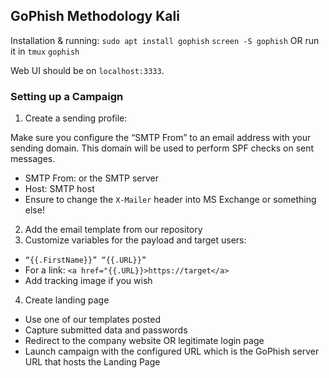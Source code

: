 ## GoPhish Methodology Kali

Installation & running:
`sudo apt install gophish`
`screen -S gophish` OR run it in `tmux`
`gophish`

Web UI should be on `localhost:3333`.

### Setting up a Campaign

1. Create a sending profile:

Make sure you configure the “SMTP From” to an email address with your sending domain. This domain will be used to perform SPF checks on sent messages.  

- SMTP From: <spoofed email> or the SMTP server
- Host: SMTP host
- Ensure to change the `X-Mailer` header into MS Exchange or something else!

2. Add the email template from our repository
3. Customize variables for the payload and target users:
- `“{{.FirstName}}” “{{.URL}}”`
- For a link: `<a href="{{.URL}}>https://target</a>`
- Add tracking image if you wish

4. Create landing page
- Use one of our templates posted
- Capture submitted data and passwords
- Redirect to the company website OR legitimate login page
- Launch campaign with the configured URL which is the GoPhish server URL that hosts the Landing Page